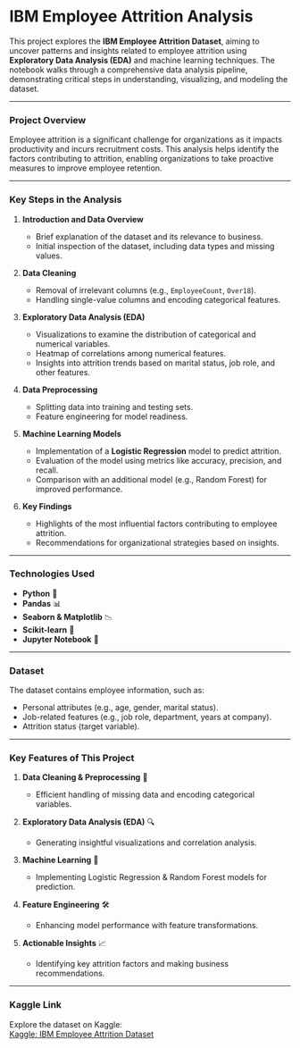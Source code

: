 # **IBM Employee Attrition Analysis**

This project explores the **IBM Employee Attrition Dataset**, aiming to uncover patterns and insights related to employee attrition using **Exploratory Data Analysis (EDA)** and machine learning techniques. The notebook walks through a comprehensive data analysis pipeline, demonstrating critical steps in understanding, visualizing, and modeling the dataset.

---

### **Project Overview**

Employee attrition is a significant challenge for organizations as it impacts productivity and incurs recruitment costs. This analysis helps identify the factors contributing to attrition, enabling organizations to take proactive measures to improve employee retention.

---

### **Key Steps in the Analysis**

1. **Introduction and Data Overview**
   - Brief explanation of the dataset and its relevance to business.
   - Initial inspection of the dataset, including data types and missing values.

2. **Data Cleaning**
   - Removal of irrelevant columns (e.g., `EmployeeCount`, `Over18`).
   - Handling single-value columns and encoding categorical features.

3. **Exploratory Data Analysis (EDA)**
   - Visualizations to examine the distribution of categorical and numerical variables.
   - Heatmap of correlations among numerical features.
   - Insights into attrition trends based on marital status, job role, and other features.

4. **Data Preprocessing**
   - Splitting data into training and testing sets.
   - Feature engineering for model readiness.

5. **Machine Learning Models**
   - Implementation of a **Logistic Regression** model to predict attrition.
   - Evaluation of the model using metrics like accuracy, precision, and recall.
   - Comparison with an additional model (e.g., Random Forest) for improved performance.

6. **Key Findings**
   - Highlights of the most influential factors contributing to employee attrition.
   - Recommendations for organizational strategies based on insights.

---

### **Technologies Used**  
- **Python** 🐍  
- **Pandas** 📊  
- **Seaborn & Matplotlib** 📉  
- **Scikit-learn** 🔧  
- **Jupyter Notebook** 📓  
---

### **Dataset**

The dataset contains employee information, such as:
- Personal attributes (e.g., age, gender, marital status).
- Job-related features (e.g., job role, department, years at company).
- Attrition status (target variable).

---

### **Key Features of This Project**  

1. **Data Cleaning & Preprocessing** 🧹  
   - Efficient handling of missing data and encoding categorical variables.
   
2. **Exploratory Data Analysis (EDA)** 🔍  
   - Generating insightful visualizations and correlation analysis.
   
3. **Machine Learning** 🤖  
   - Implementing Logistic Regression & Random Forest models for prediction.
   
4. **Feature Engineering** 🛠️  
   - Enhancing model performance with feature transformations.

5. **Actionable Insights** 📈  
   - Identifying key attrition factors and making business recommendations.

---

### **Kaggle Link**  

Explore the dataset on Kaggle:  
[Kaggle: IBM Employee Attrition Dataset](https://www.kaggle.com/datasets/IBM/employee-attrition)
